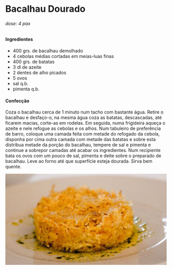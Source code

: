 # Bacalhau Dourado
###### dose: 4 pax
#### Ingredientes
- 400 grs. de bacalhau demolhado
- 4 cebolas médias cortadas em meias-luas finas
- 400 grs. de batatas
- 3 dl de azeite
- 2 dentes de alho picados
- 5 ovos
- sal q.b.
- pimenta q.b.
#### Confecção 
Coza o bacalhau cerca de 1 minuto num tacho com bastante água.
Retire o bacalhau e desfaço-o, na mesma água coza as batatas, descascadas, até ficarem macias, corte-as em rodelas.
Em seguida, numa frigideira aqueça o azeite e nele refogue as cebolas e os alhos.
Num tabuleiro de preferência de barro, coloque uma camada feita com metade do refogado da cebola, disponha por cima outra camada com metade das batatas e sobre esta distribua metade da porção do bacalhau, tempere de sal e pimenta e continue a sobrepor camadas até acabar os ingredientes.
Num recipiente bata os ovos com um pouco de sal, pimenta e deite sobre o preparado de bacalhau.
Leve ao  forno até que superfície esteja dourada.
Sirva bem quente.

![alt text](image-1.png)